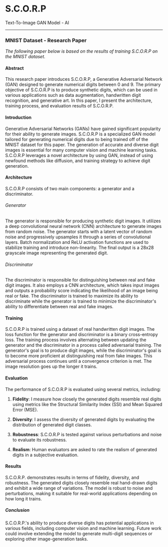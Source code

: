 # S.C.O.R.P
Text-To-Image GAN Model - AI
___

### MNIST Dataset - Research Paper
*The following paper below is based on the results of training S.C.O.R.P on the MNIST dataset.*
#### Abstract
This research paper introduces S.C.O.R.P, a Generative Adversarial Network (GAN) designed to generate numerical digits between 0 and 9. The primary objective of S.C.O.R.P is to produce synthetic digits, which can be used in various applications such as data augmentation, handwritten digit recognition, and generative art. In this paper, I present the architecture, training process, and evaluation results of S.C.O.R.P.

#### Introduction

Generative Adversarial Networks (GANs) have gained significant popularity for their ability to generate images. S.C.O.R.P is a specialized GAN model tailored for generating numerical digits due to being trained off of the MNIST dataset for this paper. The generation of accurate and diverse digit images is essential for many computer vision and machine learning tasks. S.C.O.R.P leverages a novel architecture by using GAN, instead of using newfound methods like diffusion, and training strategy to achieve digit generation.

#### Architecture

S.C.O.R.P consists of two main components: a generator and a discriminator.

###### Generator

The generator is responsible for producing synthetic digit images. It utilizes a deep convolutional neural network (CNN) architecture to generate images from random noise. The generator starts with a latent vector of random noise and progressively upsamples it through a series of convolutional layers. Batch normalization and ReLU activation functions are used to stabilize training and introduce non-linearity. The final output is a 28x28 grayscale image representing the generated digit.

###### Discriminator

The discriminator is responsible for distinguishing between real and fake digit images. It also employs a CNN architecture, which takes input images and outputs a probability score indicating the likelihood of an image being real or fake. The discriminator is trained to maximize its ability to discriminate while the generator is trained to minimize the discriminator's ability to differentiate between real and fake images.

#### Training

S.C.O.R.P is trained using a dataset of real handwritten digit images. The loss function for the generator and discriminator is a binary cross-entropy loss. The training process involves alternating between updating the generator and the discriminator in a process called adversarial training. The generator's goal is to produce digit images, while the discriminator's goal is to become more proficient at distinguishing real from fake images. This adversarial process continues until a convergence criterion is met. The image resolution goes up the longer it trains.
#### Evaluation

The performance of S.C.O.R.P is evaluated using several metrics, including:

1. **Fidelity**: I measure how closely the generated digits resemble real digits using metrics like the Structural Similarity Index (SSI) and Mean Squared Error (MSE).

2. **Diversity**: I assess the diversity of generated digits by evaluating the distribution of generated digit classes.

3. **Robustness**: S.C.O.R.P is tested against various perturbations and noise to evaluate its robustness.

4. **Realism**: Human evaluators are asked to rate the realism of generated digits in a subjective evaluation.

#### Results

S.C.O.R.P. demonstrates results in terms of fidelity, diversity, and robustness. The generated digits closely resemble real hand-drawn digits and exhibit a wide range of variations. The model is robust to noise and perturbations, making it suitable for real-world applications depending on how long it trains.

##### Conclusion

S.C.O.R.P.'s ability to produce diverse digits has potential applications in various fields, including computer vision and machine learning. Future work could involve extending the model to generate multi-digit sequences or exploring other image-generation tasks.
